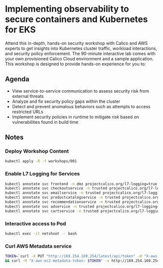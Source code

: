 # Implementing observability to secure containers and Kubernetes for EKS

Attend this in-depth, hands-on security workshop with Calico and AWS experts to get insights into Kubernetes cluster traffic, workload interactions, and security policy enforcement. The 90-minute interactive lab comes with your own provisioned Calico Cloud environment and a sample application. This workshop is designed to provide hands-on experience for you to:

## Agenda 

- View service-to-service communication to assess security risk from external threats
- Analyze and fix security policy gaps within the cluster
- Detect and prevent anomalous behaviors such as attempts to access restricted URLs
- Implement security policies in runtime to mitigate risk based on vulnerabilities found in build time

## Notes

### Deploy Workshop Content

```bash
kubectl apply -R -f workshops/001 
```

### Enable L7 Logging for Services

```bash
kubectl annotate svc frontend -n dmz projectcalico.org/l7-logging=true
kubectl annotate svc checkoutservice -n trusted projectcalico.org/l7-logging=true
kubectl annotate svc emailservice -n trusted projectcalico.org/l7-logging=true
kubectl annotate svc productcatalogservice -n trusted projectcalico.org/l7-logging=true
kubectl annotate svc recommendationservice -n trusted projectcalico.org/l7-logging=true
kubectl annotate svc adservice -n trusted projectcalico.org/l7-logging=true
kubectl annotate svc cartservice -n trusted projectcalico.org/l7-logging=true
```

### Interactive access to Pod

```bash
kubectl exec -it netshoot -- bash
```

### Curl AWS Metadata service

```bash
TOKEN=`curl -X PUT "http://169.254.169.254/latest/api/token" -H "X-aws-ec2-metadata-token-ttl-seconds: 21600"` \
&& curl -H "X-aws-ec2-metadata-token: $TOKEN" -v http://169.254.169.254/latest/meta-data/
```
